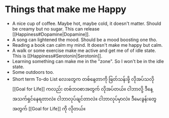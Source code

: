 # Things that make me Happy

- A nice cup of coffee. Maybe hot, maybe cold, it doesn't matter. Should be creamy but no sugar. This can release [[Happiness#Dopamine|Dopamine]].
- A song can lightened the mood. Should be a mood boosting one tho.
- Reading a book can calm my mind. It doesn't make me happy but calm.
- A walk or some exercise make me active and get me of of idle state. This is [[Happiness#Serotonin|Serotonin]].
- Learning something can make me in the "zone". So I won't be in the idle state.
- Some outdoors too.
- Short term To-do List လေးတွေက တစ်နေ့တာကို ဖြတ်သန်းဖို့ လိုအပ်သလို [[Goal for Life]] ကလည်း တစ်ဘဝစာအတွက် လိုအပ်တယ်။ ငါဘာလို့ ဒီနေ့အသက်ရှင်နေရတာလဲ။ ငါဘာလုပ်ချင်တာလဲ။ ငါဘာလုပ်မှာလဲ။ ဒီမေးခွန်းတွေအတွက် [[Goal for Life]] ကို လိုတယ်။